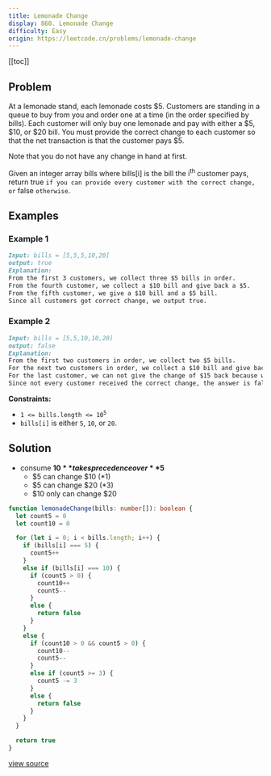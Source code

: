 ```yaml
---
title: Lemonade Change
display: 860. Lemonade Change
difficulty: Easy
origin: https://leetcode.cn/problems/lemonade-change
---
```


[[toc]]

## Problem

At a lemonade stand, each lemonade costs $5. Customers are standing in a queue to buy from you and order one at a time (in the order specified by bills). Each customer will only buy one lemonade and pay with either a $5, $10, or $20 bill. You must provide the correct change to each customer so that the net transaction is that the customer pays $5.

Note that you do not have any change in hand at first.

Given an integer array bills where bills[i] is the bill the i<sup>th</sup> customer pays, return true `if you can provide every customer with the correct change, or` false `otherwise`.

## Examples

### Example 1

```md
Input: bills = [5,5,5,10,20]
output: true
Explanation:
From the first 3 customers, we collect three $5 bills in order.
From the fourth customer, we collect a $10 bill and give back a $5.
From the fifth customer, we give a $10 bill and a $5 bill.
Since all customers got correct change, we output true.
```

### Example 2

```md
Input: bills = [5,5,10,10,20]
output: false
Explanation:
From the first two customers in order, we collect two $5 bills.
For the next two customers in order, we collect a $10 bill and give back a $5 bill.
For the last customer, we can not give the change of $15 back because we only have two $10 bills.
Since not every customer received the correct change, the answer is false.
```

**Constraints:**

- <code>1 <= bills.length <= 10<sup>5</sup></code>
- `bills[i]` is either `5`, `10`, or `20`.

## Solution

- consume **$10** takes precedence over **$5**
    - $5 can change $10 (*1)
    - $5 can change $20 (*3)
    - $10 only can change $20

```ts
function lemonadeChange(bills: number[]): boolean {
  let count5 = 0
  let count10 = 0

  for (let i = 0; i < bills.length; i++) {
    if (bills[i] === 5) {
      count5++
    }
    else if (bills[i] === 10) {
      if (count5 > 0) {
        count10++
        count5--
      }
      else {
        return false
      }
    }
    else {
      if (count10 > 0 && count5 > 0) {
        count10--
        count5--
      }
      else if (count5 >= 3) {
        count5 -= 3
      }
      else {
        return false
      }
    }
  }

  return true
}
```

[view source](https://leetcode.cn/problems/lemonade-change)

